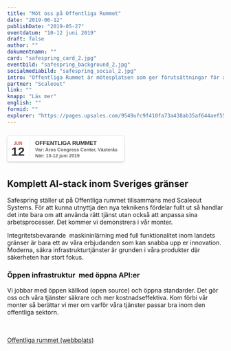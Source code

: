 ```yaml
---
title: "Möt oss på Offentliga Rummet"
date: "2019-06-12"
publishDate: "2019-05-27"
eventdatum: "10-12 juni 2019"
draft: false
author: ""
dokumentnamn: ""
card: "safespring_card_2.jpg"
eventbild: "safespring_background_2.jpg"
socialmediabild: "safespring_social_2.jpg"
intro: "Offentliga Rummet är mötesplatsen som ger förutsättningar för att vi tillsammans kan skapa en smartare välfärd."
partner: "Scaleout"
link: ""
knapp: "Läs mer"
english: ""
formid: ""
explorer: "https://pages.upsales.com/9549ufc9f410fa73a438ab35af644aef55453?utm_source=safespring&utm_medium=redirect&utm_campaign=techaw"
---
```

<style>
.safespring-event .desc .des,.safespring-event .desc .hed{font-family:Hind,sans-serif;overflow:hidden}.safespring-event{display:inline-block;position:relative;cursor:default;background:#fff;font-family:Hind,sans-serif;font-weight:600;color:#323232!important;font-size:15px;line-height:100%;-webkit-box-shadow:0 0 0 .5px rgba(50,50,93,.17),0 2px 5px 0 rgba(50,50,93,.1),0 1px 1.5px 0 rgba(0,0,0,.07),0 1px 2px 0 rgba(0,0,0,.08),0 0 0 0 transparent!important;-moz-box-shadow:0 0 0 .5px rgba(50,50,93,.17),0 2px 5px 0 rgba(50,50,93,.1),0 1px 1.5px 0 rgba(0,0,0,.07),0 1px 2px 0 rgba(0,0,0,.08),0 0 0 0 transparent!important;box-shadow:0 0 0 .5px rgba(50,50,93,.17),0 2px 5px 0 rgba(50,50,93,.1),0 1px 1.5px 0 rgba(0,0,0,.07),0 1px 2px 0 rgba(0,0,0,.08),0 0 0 0 transparent!important;-webkit-border-radius:4px;border-radius:4px}.safespring-event .date{width:50px;height:60px;float:left;position:relative}.safespring-event .date .bdr1,.safespring-event .date .bdr2{width:1px;height:50px;position:absolute;z-index:100;top:5px}.safespring-event .date .mon{display:block;text-align:center;padding:12px 0 0;font-size:10px;color:#bf5549;font-weight:700;line-height:110%;text-transform:uppercase}.safespring-event .date .day{display:block;text-align:center;padding:0 0 8px;font-size:28px;font-weight:700;color:#333;line-height:100%}.safespring-event .date .bdr1{background:#eaeaea;right:-3px}.safespring-event .date .bdr2{background:#fff;right:-4px}.safespring-event .desc{height:60px;float:left;position:relative;padding:0 15px 0 0}.safespring-event .desc p{margin:0;display:block;text-align:left;padding:10px 0 0 15px;font-size:11px;color:#666;line-height:130%}.safespring-event .desc .hed{height:15px;display:block;margin-bottom:0;font-size:13px;line-height:110%;color:#333;text-transform:uppercase}.safespring-event .desc .des{height:28px;display:block}.safespring-event-selected{background-color:#f4f4f4}.addeventatc .alarm_reminder,.addeventatc .all_day_event,.addeventatc .attendees,.addeventatc .calname,.addeventatc .date_format,.addeventatc .recurring,.addeventatc .status,.addeventatc .uid,.safespring-event .client,.safespring-event .description,.safespring-event .end,.safespring-event .facebook_event,.safespring-event .location,.safespring-event .method,.safespring-event .organizer,.safespring-event .organizer_email,.safespring-event .start,.safespring-event .timezone,.safespring-event .title,.safespring-event .transp{display:none!important}
</style>

<div style="clear:both;padding:10px 0px 10px 0px;">
	<div class="safespring-event" data-styling="none">
		<div class="date">
			<span class="mon">JUN</span>
			<span class="day">12</span>
			<div class="bdr1"></div>
			<div class="bdr2"></div>
		</div>
		<div class="desc">
			<p>
				<strong class="hed">Offentliga rummet</strong>
				<span class="des">Var: Aros Congress Center, Västerås<br />När: 10-12 juni 2019</span>
			</p>
		</div>
	</div>
	</div>

## Komplett AI-stack inom Sveriges gränser
Safespring ställer ut på Offentliga rummet tillsammans med Scaleout Systems. För att kunna utnyttja den nya teknikens fördelar fullt ut så handlar det inte bara om att använda rätt tjänst utan också att anpassa sina arbetsprocesser. Det kommer vi demonstrera i vår monter.

Integritetsbevarande  maskininlärning med full funktionalitet inom landets gränser är bara ett av våra erbjudanden som kan snabba upp er innovation. Moderna, säkra infrastrukturtjänster är grunden i våra produkter där säkerheten har stort fokus.

### Öppen infrastruktur  med öppna API:er
Vi jobbar med öppen källkod (open source) och öppna standarder. Det gör oss och våra tjänster säkrare och mer kostnadseffektiva. Kom förbi vår monter så berättar vi mer om varför våra tjänster passar bra inom den offentliga sektorn.

<br><br>
<a href="http://offentligarummet.se/or19.html" id="button">Offentliga rummet (webbplats)</a>
